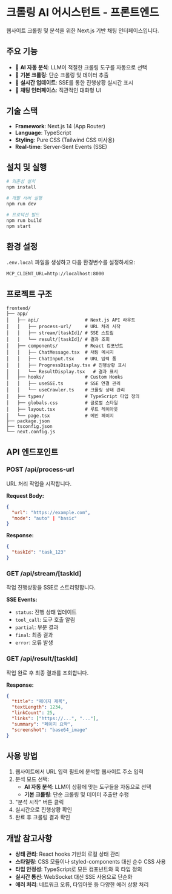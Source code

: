 # 크롤링 AI 어시스턴트 - 프론트엔드

웹사이트 크롤링 및 분석을 위한 Next.js 기반 채팅 인터페이스입니다.

## 주요 기능

- 🤖 **AI 자동 분석**: LLM이 적절한 크롤링 도구를 자동으로 선택
- 🔧 **기본 크롤링**: 단순 크롤링 및 데이터 추출
- 📡 **실시간 업데이트**: SSE를 통한 진행상황 실시간 표시
- 💬 **채팅 인터페이스**: 직관적인 대화형 UI

## 기술 스택

- **Framework**: Next.js 14 (App Router)
- **Language**: TypeScript
- **Styling**: Pure CSS (Tailwind CSS 미사용)
- **Real-time**: Server-Sent Events (SSE)

## 설치 및 실행

```bash
# 의존성 설치
npm install

# 개발 서버 실행
npm run dev

# 프로덕션 빌드
npm run build
npm start
```

## 환경 설정

`.env.local` 파일을 생성하고 다음 환경변수를 설정하세요:

```env
MCP_CLIENT_URL=http://localhost:8000
```

## 프로젝트 구조

```
frontend/
├── app/
│   ├── api/                 # Next.js API 라우트
│   │   ├── process-url/     # URL 처리 시작
│   │   ├── stream/[taskId]/ # SSE 스트림
│   │   └── result/[taskId]/ # 결과 조회
│   ├── components/          # React 컴포넌트
│   │   ├── ChatMessage.tsx  # 채팅 메시지
│   │   ├── ChatInput.tsx    # URL 입력 폼
│   │   ├── ProgressDisplay.tsx # 진행상황 표시
│   │   └── ResultDisplay.tsx   # 결과 표시
│   ├── hooks/               # Custom Hooks
│   │   ├── useSSE.ts        # SSE 연결 관리
│   │   └── useCrawler.ts    # 크롤링 상태 관리
│   ├── types/               # TypeScript 타입 정의
│   ├── globals.css          # 글로벌 스타일
│   ├── layout.tsx           # 루트 레이아웃
│   └── page.tsx             # 메인 페이지
├── package.json
├── tsconfig.json
└── next.config.js
```

## API 엔드포인트

### POST /api/process-url
URL 처리 작업을 시작합니다.

**Request Body:**
```json
{
  "url": "https://example.com",
  "mode": "auto" | "basic"
}
```

**Response:**
```json
{
  "taskId": "task_123"
}
```

### GET /api/stream/[taskId]
작업 진행상황을 SSE로 스트리밍합니다.

**SSE Events:**
- `status`: 진행 상태 업데이트
- `tool_call`: 도구 호출 알림
- `partial`: 부분 결과
- `final`: 최종 결과
- `error`: 오류 발생

### GET /api/result/[taskId]
작업 완료 후 최종 결과를 조회합니다.

**Response:**
```json
{
  "title": "페이지 제목",
  "textLength": 1234,
  "linkCount": 25,
  "links": ["https://...", "..."],
  "summary": "페이지 요약",
  "screenshot": "base64_image"
}
```

## 사용 방법

1. 웹사이트에서 URL 입력 필드에 분석할 웹사이트 주소 입력
2. 분석 모드 선택:
   - **AI 자동 분석**: LLM이 상황에 맞는 도구들을 자동으로 선택
   - **기본 크롤링**: 단순 크롤링 및 데이터 추출만 수행
3. "분석 시작" 버튼 클릭
4. 실시간으로 진행상황 확인
5. 완료 후 크롤링 결과 확인

## 개발 참고사항

- **상태 관리**: React hooks 기반의 로컬 상태 관리
- **스타일링**: CSS 모듈이나 styled-components 대신 순수 CSS 사용
- **타입 안정성**: TypeScript로 모든 컴포넌트와 훅 타입 정의
- **실시간 통신**: WebSocket 대신 SSE 사용으로 단순화
- **에러 처리**: 네트워크 오류, 타임아웃 등 다양한 에러 상황 처리
